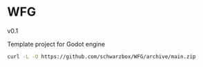 # WFG

v0.1

Template project for Godot engine

```bash
curl -L -O https://github.com/schwarzbox/WFG/archive/main.zip
```
